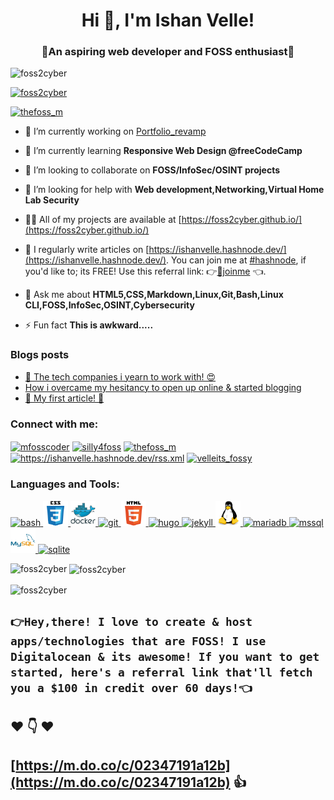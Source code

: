 <h1 align="center">Hi 👋, I'm Ishan Velle!</h1>
<h3 align="center">🚀An aspiring web developer and FOSS enthusiast🎯</h3>

<p align="left"> <img src="https://komarev.com/ghpvc/?username=foss2cyber&label=Profile%20views&color=0e75b6&style=flat" alt="foss2cyber" /> </p>

<p align="left"> <a href="https://github.com/ryo-ma/github-profile-trophy"><img src="https://github-profile-trophy.vercel.app/?username=foss2cyber" alt="foss2cyber" /></a> </p>

<p align="left"> <a href="https://twitter.com/thefoss_m" target="blank"><img src="https://img.shields.io/twitter/follow/thefoss_m?logo=twitter&style=for-the-badge" alt="thefoss_m" /></a> </p>

- 🔭 I’m currently working on [Portfolio_revamp](https://foss2cyber.github.io/)

- 🌱 I’m currently learning **Responsive Web Design @freeCodeCamp**

- 👯 I’m looking to collaborate on **FOSS/InfoSec/OSINT projects**

- 🤝 I’m looking for help with **Web development,Networking,Virtual Home Lab Security**

- 👨‍💻 All of my projects are available at [https://foss2cyber.github.io/](https://foss2cyber.github.io/)

- 📝 I regularly write articles on [https://ishanvelle.hashnode.dev/](https://ishanvelle.hashnode.dev/). You can join me at [#hashnode](https://hashnode.com/), if you'd like to; its FREE! Use this referral link:&nbsp;👉[🔗joinme](https://hashnode.com/@fossydevy/joinme)&nbsp;👈.

- 💬 Ask me about **HTML5,CSS,Markdown,Linux,Git,Bash,Linux CLI,FOSS,InfoSec,OSINT,Cybersecurity**

- ⚡ Fun fact **This is awkward.....**

### Blogs posts
<!-- BLOG-POST-LIST:START -->
- [🚀 The tech companies i yearn to work with! 😍](https://ishanvelle.hashnode.dev/the-tech-companies-i-yearn-to-work-with)
- [How i overcame my hesitancy to open up online &amp; started blogging](https://ishanvelle.hashnode.dev/how-i-overcame-my-hesitancy-to-open-up-online-and-started-blogging)
- [📜 My first article! 🎊](https://ishanvelle.hashnode.dev/my-first-article)
<!-- BLOG-POST-LIST:END -->

<h3 align="left">Connect with me:</h3>
<p align="left">
<a href="https://codepen.io/mfosscoder" target="blank"><img align="center" src="https://raw.githubusercontent.com/rahuldkjain/github-profile-readme-generator/master/src/images/icons/Social/codepen.svg" alt="mfosscoder" height="30" width="40" /></a>
<a href="https://dev.to/silly4foss" target="blank"><img align="center" src="https://cdn.jsdelivr.net/npm/simple-icons@3.0.1/icons/dev-dot-to.svg" alt="silly4foss" height="30" width="40" /></a>
<a href="https://twitter.com/thefoss_m" target="blank"><img align="center" src="https://raw.githubusercontent.com/rahuldkjain/github-profile-readme-generator/master/src/images/icons/Social/twitter.svg" alt="thefoss_m" height="30" width="40" /></a>
<a href="/https://ishanvelle.hashnode.dev/rss.xml" target="blank"><img align="center" src="https://raw.githubusercontent.com/rahuldkjain/github-profile-readme-generator/master/src/images/icons/Social/rss.svg" alt="https://ishanvelle.hashnode.dev/rss.xml" height="30" width="40" /></a>
<a href="https://www.polywork.com/velleits_fossy" target="blank"><img align="center" src="https://simpleicons.org/icons/polywork.svg" alt="velleits_fossy" height="30" width="40" /></a>
</p>

<h3 align="left">Languages and Tools:</h3>
<p align="left"> <a href="https://www.gnu.org/software/bash/" target="_blank"> <img src="https://www.vectorlogo.zone/logos/gnu_bash/gnu_bash-icon.svg" alt="bash" width="40" height="40"/> </a> <a href="https://www.w3schools.com/css/" target="_blank"> <img src="https://raw.githubusercontent.com/devicons/devicon/master/icons/css3/css3-original-wordmark.svg" alt="css3" width="40" height="40"/> </a> <a href="https://www.docker.com/" target="_blank"> <img src="https://raw.githubusercontent.com/devicons/devicon/master/icons/docker/docker-original-wordmark.svg" alt="docker" width="40" height="40"/> </a> <a href="https://git-scm.com/" target="_blank"> <img src="https://www.vectorlogo.zone/logos/git-scm/git-scm-icon.svg" alt="git" width="40" height="40"/> </a> <a href="https://www.w3.org/html/" target="_blank"> <img src="https://raw.githubusercontent.com/devicons/devicon/master/icons/html5/html5-original-wordmark.svg" alt="html5" width="40" height="40"/> </a> <a href="https://gohugo.io/" target="_blank"> <img src="https://api.iconify.design/logos-hugo.svg" alt="hugo" width="40" height="40"/> </a> <a href="https://jekyllrb.com/" target="_blank"> <img src="https://www.vectorlogo.zone/logos/jekyllrb/jekyllrb-icon.svg" alt="jekyll" width="40" height="40"/> </a> <a href="https://www.linux.org/" target="_blank"> <img src="https://raw.githubusercontent.com/devicons/devicon/master/icons/linux/linux-original.svg" alt="linux" width="40" height="40"/> </a> <a href="https://mariadb.org/" target="_blank"> <img src="https://www.vectorlogo.zone/logos/mariadb/mariadb-icon.svg" alt="mariadb" width="40" height="40"/> </a> <a href="https://www.microsoft.com/en-us/sql-server" target="_blank"> <img src="https://www.svgrepo.com/show/303229/microsoft-sql-server-logo.svg" alt="mssql" width="40" height="40"/> </a> <a href="https://www.mysql.com/" target="_blank"> <img src="https://raw.githubusercontent.com/devicons/devicon/master/icons/mysql/mysql-original-wordmark.svg" alt="mysql" width="40" height="40"/> </a> <a href="https://www.sqlite.org/" target="_blank"> <img src="https://www.vectorlogo.zone/logos/sqlite/sqlite-icon.svg" alt="sqlite" width="40" height="40"/> </a> </p>

<p><img align="left" src="https://github-readme-stats.vercel.app/api/top-langs?username=foss2cyber&show_icons=true&locale=en&layout=compact" alt="foss2cyber" /></p>

<p>&nbsp;<img align="center" src="https://github-readme-stats.vercel.app/api?username=foss2cyber&show_icons=true&locale=en" alt="foss2cyber" /></p>

<p><img align="center" src="https://github-readme-streak-stats.herokuapp.com/?user=foss2cyber&" alt="foss2cyber" /></p>

`👉Hey,there! I love to create & host apps/technologies that are FOSS! I use Digitalocean & its awesome! If you want to get started, here's a referral link that'll fetch you a $100 in credit over 60 days!👈`
-
❤️ 👇️ ❤️
-
[https://m.do.co/c/02347191a12b](https://m.do.co/c/02347191a12b)
👍
-
